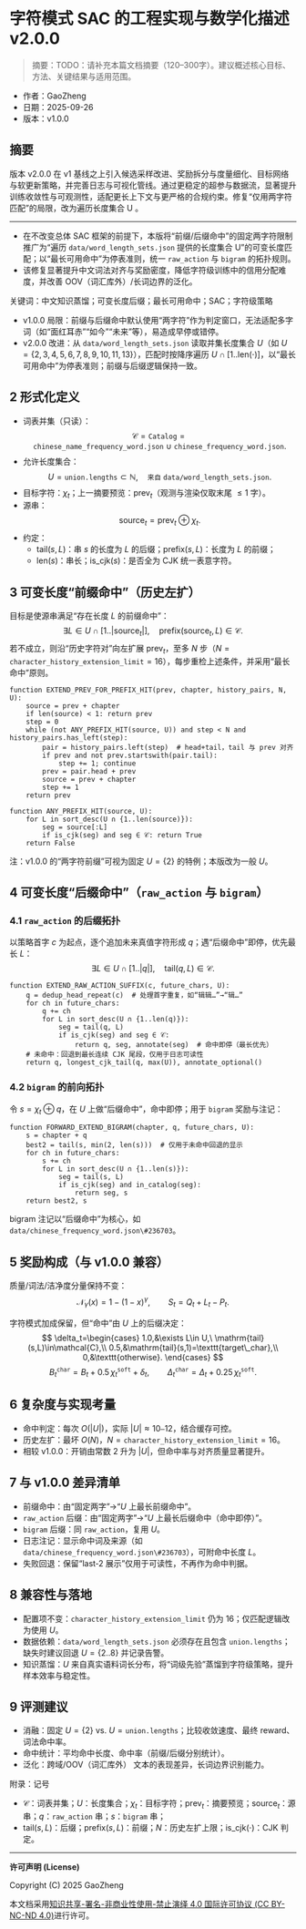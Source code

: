 # 字符模式 SAC 的工程实现与数学化描述v2.0.0

> 摘要：TODO：请补充本篇文档摘要（120–300字）。建议概述核心目标、方法、关键结果与适用范围。


- 作者：GaoZheng
- 日期：2025-09-26
- 版本：v1.0.0

## 摘要
版本 v2.0.0 在 v1 基线之上引入候选采样改进、奖励拆分与度量细化、目标网络与软更新策略，并完善日志与可视化管线。通过更稳定的超参与数据流，显著提升训练收敛性与可观测性，适配更长上下文与更严格的合规约束。修复“仅用两字符匹配”的局限，改为遍历长度集合 U 。

---

- 在不改变总体 SAC 框架的前提下，本版将“前缀/后缀命中”的固定两字符限制推广为“遍历 `data/word_length_sets.json` 提供的长度集合 U”的可变长度匹配；以“最长可用命中”为停表准则，统一 `raw_action` 与 `bigram` 的拓扑规则。
- 该修复显著提升中文词法对齐与奖励密度，降低字符级训练中的信用分配难度，并改善 OOV（词汇库外）/长词边界的泛化。

关键词：中文知识蒸馏；可变长度后缀；最长可用命中；SAC；字符级策略

- v1.0.0 局限：前缀与后缀命中默认使用“两字符”作为判定窗口，无法适配多字词（如“面红耳赤”“如今”“未来”等），易造成早停或错停。
- v2.0.0 改进：从 `data/word_length_sets.json` 读取并集长度集合 $U$（如 $U=\{2,3,4,5,6,7,8,9,10,11,13\}$），匹配时按降序遍历 $U\cap[1..\mathrm{len}(\cdot)]$，以“最长可用命中”为停表准则；前缀与后缀逻辑保持一致。

## 2 形式化定义
- 词表并集（只读）：
  $$\mathcal{C}=\texttt{Catalog}=\texttt{chinese\_name\_frequency\_word.json}\ \cup\ \texttt{chinese\_frequency\_word.json}.$$
- 允许长度集合：
  $$U=\texttt{union.lengths}\subset\mathbb{N},\quad \texttt{来自}\ \texttt{data/word\_length\_sets.json}.$$
- 目标字符：$\chi_t$；上一摘要预览：$\mathrm{prev}_t$（观测与渲染仅取末尾 $\le 1$ 字）。
- 源串：
  $$\mathrm{source}_t=\mathrm{prev}_t\oplus\chi_t.$$
- 约定：
  - $\mathrm{tail}(s,L)$：串 $s$ 的长度为 $L$ 的后缀；$\mathrm{prefix}(s,L)$：长度为 $L$ 的前缀；
  - $\mathrm{len}(s)$：串长；$\mathrm{is\_cjk}(s)$：是否全为 CJK 统一表意字符。

## 3 可变长度“前缀命中”（历史左扩）
目标是使源串满足“存在长度 $L$ 的前缀命中”：
$$
\exists L\in U\cap[1..\lvert\mathrm{source}_t\rvert],\quad \mathrm{prefix}(\mathrm{source}_t,L)\in\mathcal{C}.
$$
若不成立，则沿“历史字符对”向左扩展 $\mathrm{prev}_t$，至多 $N$ 步（$N=\texttt{character\_history\_extension\_limit}=16$），每步重检上述条件，并采用“最长命中”原则。

```pseudo
function EXTEND_PREV_FOR_PREFIX_HIT(prev, chapter, history_pairs, N, U):
    source = prev + chapter
    if len(source) < 1: return prev
    step = 0
    while (not ANY_PREFIX_HIT(source, U)) and step < N and history_pairs.has_left(step):
        pair = history_pairs.left(step)  # head+tail，tail 与 prev 对齐
        if prev and not prev.startswith(pair.tail):
            step += 1; continue
        prev = pair.head + prev
        source = prev + chapter
        step += 1
    return prev

function ANY_PREFIX_HIT(source, U):
    for L in sort_desc(U ∩ {1..len(source)}):
        seg = source[:L]
        if is_cjk(seg) and seg ∈ 𝒞: return True
    return False
```

注：v1.0.0 的“两字符前缀”可视为固定 $U=\{2\}$ 的特例；本版改为一般 $U$。

## 4 可变长度“后缀命中”（`raw_action` 与 `bigram`）
### 4.1 `raw_action` 的后缀拓扑
以策略首字 $c$ 为起点，逐个追加未来真值字符形成 $q$；遇“后缀命中”即停，优先最长 $L$：
$$
\exists L\in U\cap[1..\lvert q\rvert],\quad \mathrm{tail}(q,L)\in\mathcal{C}.
$$

```pseudo
function EXTEND_RAW_ACTION_SUFFIX(c, future_chars, U):
    q = dedup_head_repeat(c)  # 处理首字重复，如“辑辑…”→“辑…”
    for ch in future_chars:
        q += ch
        for L in sort_desc(U ∩ {1..len(q)}):
            seg = tail(q, L)
            if is_cjk(seg) and seg ∈ 𝒞:
                return q, seg, annotate(seg)  # 命中即停（最长优先）
    # 未命中：回退到最长连续 CJK 尾段，仅用于日志可读性
    return q, longest_cjk_tail(q, max(U)), annotate_optional()
```

### 4.2 `bigram` 的前向拓扑
令 $s=\chi_t\oplus q$，在 $U$ 上做“后缀命中”，命中即停；用于 `bigram` 奖励与注记：

```pseudo
function FORWARD_EXTEND_BIGRAM(chapter, q, future_chars, U):
    s = chapter + q
    best2 = tail(s, min(2, len(s)))  # 仅用于未命中回退的显示
    for ch in future_chars:
        s += ch
        for L in sort_desc(U ∩ {1..len(s)}):
            seg = tail(s, L)
            if is_cjk(seg) and in_catalog(seg):
                return seg, s
    return best2, s
```

bigram 注记以“后缀命中”为核心，如 `data/chinese_frequency_word.json\#236703`。

## 5 奖励构成（与 v1.0.0 兼容）
质量/词法/洁净度分量保持不变：
$$
\mathcal{N}_\gamma(x)=1-(1-x)^\gamma,\qquad S_t=Q_t+L_t-P_t.
$$

字符模式加成保留，但“命中”由 $U$ 上的后缀决定：
$$
\delta_t=\begin{cases}
1.0,&\exists L\in U,\ \mathrm{tail}(s,L)\in\mathcal{C},\\
0.5,&\mathrm{tail}(s,1)=\texttt{target\_char},\\
0,&\texttt{otherwise}.
\end{cases}
$$
$$
B_t^{\texttt{char}}=B_t+0.5\,\chi_t^{\texttt{soft}}+\delta_t,\qquad
\Delta_t^{\texttt{char}}=\Delta_t+0.25\,\chi_t^{\texttt{soft}}.
$$

## 6 复杂度与实现考量
- 命中判定：每次 $O(|U|)$，实际 $|U|\approx 10\texttt{–}12$，结合缓存可控。
- 历史左扩：最坏 $O(N)$，$N=\texttt{character\_history\_extension\_limit}=16$。
- 相较 v1.0.0：开销由常数 2 升为 $|U|$，但命中率与对齐质量显著提升。

## 7 与 v1.0.0 差异清单
- 前缀命中：由“固定两字”→“$U$ 上最长前缀命中”。
- `raw_action` 后缀：由“固定两字”→“$U$ 上最长后缀命中（命中即停）”。
- `bigram` 后缀：同 `raw_action`，复用 $U$。
- 日志注记：显示命中词及来源（如 `data/chinese_frequency_word.json\#236703`），可附命中长度 $L$。
- 失败回退：保留“last‑2 展示”仅用于可读性，不再作为命中判据。

## 8 兼容性与落地
- 配置项不变：`character_history_extension_limit` 仍为 16；仅匹配逻辑改为使用 $U$。
- 数据依赖：`data/word_length_sets.json` 必须存在且包含 `union.lengths`；缺失时建议回退 $U=\{2..8\}$ 并记录告警。
- 知识蒸馏：$U$ 来自真实语料词长分布，将“词级先验”蒸馏到字符级策略，提升样本效率与稳定性。

## 9 评测建议
- 消融：固定 $U=\{2\}$ vs. $U=\texttt{union.lengths}$；比较收敛速度、最终 reward、词法命中率。
- 命中统计：平均命中长度、命中率（前缀/后缀分别统计）。
- 泛化：跨域/OOV（词汇库外） 文本的表现差异，长词边界识别能力。

附录：记号
- $\mathcal{C}$：词表并集；$U$：长度集合；$\chi_t$：目标字符；$\mathrm{prev}_t$：摘要预览；$\mathrm{source}_t$：源串；$q$：`raw_action` 串；$s$：`bigram` 串；
- $\mathrm{tail}(s,L)$：后缀；$\mathrm{prefix}(s,L)$：前缀；$N$：历史左扩上限；$\mathrm{is\_cjk}(\cdot)$：CJK 判定。

---

**许可声明 (License)**

Copyright (C) 2025 GaoZheng

本文档采用[知识共享-署名-非商业性使用-禁止演绎 4.0 国际许可协议 (CC BY-NC-ND 4.0)](https://creativecommons.org/licenses/by-nc-nd/4.0/deed.zh-Hans)进行许可。